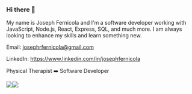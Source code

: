### Hi there 👋


My name is Joseph Fernicola and I'm a software developer working with JavaScript, Node.js, React, Express, SQL, and much more. I am always looking to enhance my skills and learn something new.

Email:  josephrfernicola@gmail.com <br />

LinkedIn:  https://www.linkedin.com/in/josephfernicola <br />

Physical Therapist ➡️ Software Developer

<div style="display: flex; flex-direction: row;">
 <img class="img" src="https://github-readme-stats.vercel.app/api?username=josephfernicola&show_icons=true&theme=tokyonight&count_private=true" />
 <img class="img" src="https://github-readme-stats.vercel.app/api/top-langs/?username=josephfernicola&theme=tokyonight&layout=compact" />
</div>
